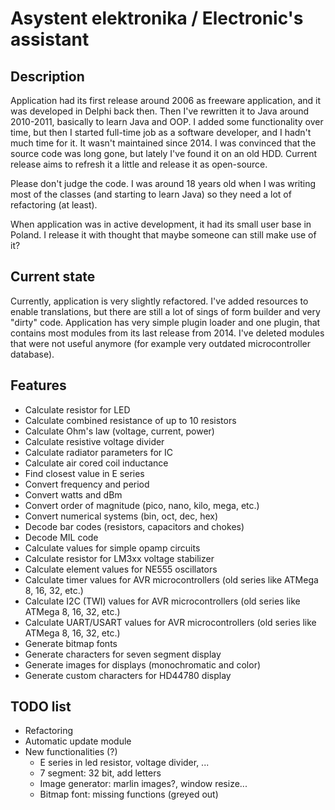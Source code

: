 # Asystent elektronika / Electronic's assistant
## Description

Application had its first release around 2006 as freeware application, and it was developed in Delphi back then.
Then I've rewritten it to Java around 2010-2011, basically to learn Java and OOP.
I added some functionality over time, but then I started full-time job as a software developer,
and I hadn't much time for it. It wasn't maintained since 2014.
I was convinced that the source code was long gone, but lately I've found it on an old HDD.
Current release aims to refresh it a little and release it as open-source.

Please don't judge the code. I was around 18 years old when I was writing most of the classes
(and starting to learn Java) so they need a lot of refactoring (at least).

When application was in active development, it had its small user base in Poland.
I release it with thought that maybe someone can still make use of it?

## Current state

Currently, application is very slightly refactored. I've added resources to enable translations,
but there are still a lot of sings of form builder and very "dirty" code.
Application has very simple plugin loader and one plugin, that contains most modules from its last release from 2014.
I've deleted modules that were not useful anymore (for example very outdated microcontroller database).

## Features

- Calculate resistor for LED
- Calculate combined resistance of up to 10 resistors
- Calculate Ohm's law (voltage, current, power)
- Calculate resistive voltage divider
- Calculate radiator parameters for IC
- Calculate air cored coil inductance
- Find closest value in E series
- Convert frequency and period
- Convert watts and dBm
- Convert order of magnitude (pico, nano, kilo, mega, etc.)
- Convert numerical systems (bin, oct, dec, hex)
- Decode bar codes (resistors, capacitors and chokes)
- Decode MIL code
- Calculate values for simple opamp circuits
- Calculate resistor for LM3xx voltage stabilizer
- Calculate element values for NE555 oscillators
- Calculate timer values for AVR microcontrollers (old series like ATMega 8, 16, 32, etc.)
- Calculate I2C (TWI) values for AVR microcontrollers (old series like ATMega 8, 16, 32, etc.)
- Calculate UART/USART values for AVR microcontrollers (old series like ATMega 8, 16, 32, etc.)
- Generate bitmap fonts
- Generate characters for seven segment display
- Generate images for displays (monochromatic and color)
- Generate custom characters for HD44780 display

## TODO list
- Refactoring
- Automatic update module
- New functionalities (?)
    - E series in led resistor, voltage divider, ...
    - 7 segment: 32 bit, add letters
    - Image generator: marlin images?, window resize...
    - Bitmap font: missing functions (greyed out)